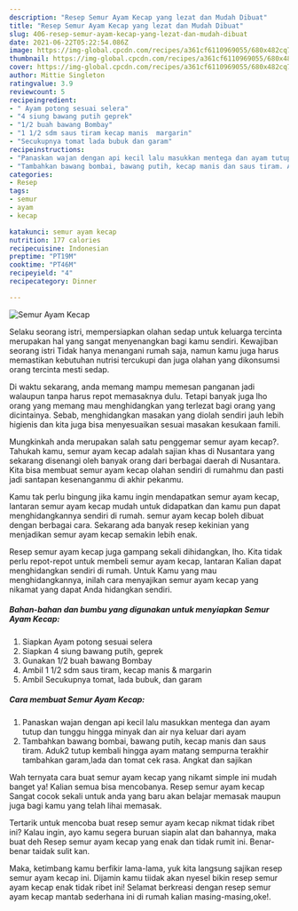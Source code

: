 ```yaml
---
description: "Resep Semur Ayam Kecap yang lezat dan Mudah Dibuat"
title: "Resep Semur Ayam Kecap yang lezat dan Mudah Dibuat"
slug: 406-resep-semur-ayam-kecap-yang-lezat-dan-mudah-dibuat
date: 2021-06-22T05:22:54.086Z
image: https://img-global.cpcdn.com/recipes/a361cf6110969055/680x482cq70/semur-ayam-kecap-foto-resep-utama.jpg
thumbnail: https://img-global.cpcdn.com/recipes/a361cf6110969055/680x482cq70/semur-ayam-kecap-foto-resep-utama.jpg
cover: https://img-global.cpcdn.com/recipes/a361cf6110969055/680x482cq70/semur-ayam-kecap-foto-resep-utama.jpg
author: Mittie Singleton
ratingvalue: 3.9
reviewcount: 5
recipeingredient:
- " Ayam potong sesuai selera"
- "4 siung bawang putih geprek"
- "1/2 buah bawang Bombay"
- "1 1/2 sdm saus tiram kecap manis  margarin"
- "Secukupnya tomat lada bubuk dan garam"
recipeinstructions:
- "Panaskan wajan dengan api kecil lalu masukkan mentega dan ayam tutup dan tunggu hingga minyak dan air nya keluar dari ayam"
- "Tambahkan bawang bombai, bawang putih, kecap manis dan saus tiram. Aduk2 tutup kembali hingga ayam matang sempurna terakhir tambahkan garam,lada dan tomat cek rasa. Angkat dan sajikan"
categories:
- Resep
tags:
- semur
- ayam
- kecap

katakunci: semur ayam kecap 
nutrition: 177 calories
recipecuisine: Indonesian
preptime: "PT19M"
cooktime: "PT46M"
recipeyield: "4"
recipecategory: Dinner

---
```



![Semur Ayam Kecap](https://img-global.cpcdn.com/recipes/a361cf6110969055/680x482cq70/semur-ayam-kecap-foto-resep-utama.jpg)

Selaku seorang istri, mempersiapkan olahan sedap untuk keluarga tercinta merupakan hal yang sangat menyenangkan bagi kamu sendiri. Kewajiban seorang istri Tidak hanya menangani rumah saja, namun kamu juga harus memastikan kebutuhan nutrisi tercukupi dan juga olahan yang dikonsumsi orang tercinta mesti sedap.

Di waktu  sekarang, anda memang mampu memesan panganan jadi walaupun tanpa harus repot memasaknya dulu. Tetapi banyak juga lho orang yang memang mau menghidangkan yang terlezat bagi orang yang dicintainya. Sebab, menghidangkan masakan yang diolah sendiri jauh lebih higienis dan kita juga bisa menyesuaikan sesuai masakan kesukaan famili. 



Mungkinkah anda merupakan salah satu penggemar semur ayam kecap?. Tahukah kamu, semur ayam kecap adalah sajian khas di Nusantara yang sekarang disenangi oleh banyak orang dari berbagai daerah di Nusantara. Kita bisa membuat semur ayam kecap olahan sendiri di rumahmu dan pasti jadi santapan kesenanganmu di akhir pekanmu.

Kamu tak perlu bingung jika kamu ingin mendapatkan semur ayam kecap, lantaran semur ayam kecap mudah untuk didapatkan dan kamu pun dapat menghidangkannya sendiri di rumah. semur ayam kecap boleh dibuat dengan berbagai cara. Sekarang ada banyak resep kekinian yang menjadikan semur ayam kecap semakin lebih enak.

Resep semur ayam kecap juga gampang sekali dihidangkan, lho. Kita tidak perlu repot-repot untuk membeli semur ayam kecap, lantaran Kalian dapat menghidangkan sendiri di rumah. Untuk Kamu yang mau menghidangkannya, inilah cara menyajikan semur ayam kecap yang nikamat yang dapat Anda hidangkan sendiri.

<!--inarticleads1-->

##### Bahan-bahan dan bumbu yang digunakan untuk menyiapkan Semur Ayam Kecap:

1. Siapkan  Ayam potong sesuai selera
1. Siapkan 4 siung bawang putih, geprek
1. Gunakan 1/2 buah bawang Bombay
1. Ambil 1 1/2 sdm saus tiram, kecap manis &amp; margarin
1. Ambil Secukupnya tomat, lada bubuk, dan garam




<!--inarticleads2-->

##### Cara membuat Semur Ayam Kecap:

1. Panaskan wajan dengan api kecil lalu masukkan mentega dan ayam tutup dan tunggu hingga minyak dan air nya keluar dari ayam
1. Tambahkan bawang bombai, bawang putih, kecap manis dan saus tiram. Aduk2 tutup kembali hingga ayam matang sempurna terakhir tambahkan garam,lada dan tomat cek rasa. Angkat dan sajikan




Wah ternyata cara buat semur ayam kecap yang nikamt simple ini mudah banget ya! Kalian semua bisa mencobanya. Resep semur ayam kecap Sangat cocok sekali untuk anda yang baru akan belajar memasak maupun juga bagi kamu yang telah lihai memasak.

Tertarik untuk mencoba buat resep semur ayam kecap nikmat tidak ribet ini? Kalau ingin, ayo kamu segera buruan siapin alat dan bahannya, maka buat deh Resep semur ayam kecap yang enak dan tidak rumit ini. Benar-benar taidak sulit kan. 

Maka, ketimbang kamu berfikir lama-lama, yuk kita langsung sajikan resep semur ayam kecap ini. Dijamin kamu tiidak akan nyesel bikin resep semur ayam kecap enak tidak ribet ini! Selamat berkreasi dengan resep semur ayam kecap mantab sederhana ini di rumah kalian masing-masing,oke!.


